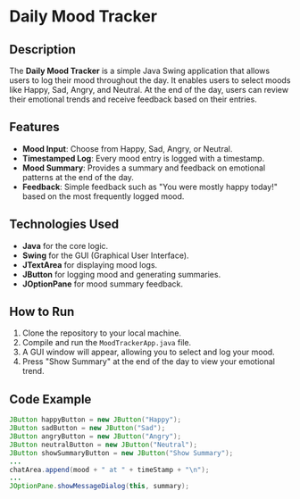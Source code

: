 # Daily Mood Tracker

## Description
The **Daily Mood Tracker** is a simple Java Swing application that allows users to log their mood throughout the day. It enables users to select moods like Happy, Sad, Angry, and Neutral. At the end of the day, users can review their emotional trends and receive feedback based on their entries.

## Features
- **Mood Input**: Choose from Happy, Sad, Angry, or Neutral.
- **Timestamped Log**: Every mood entry is logged with a timestamp.
- **Mood Summary**: Provides a summary and feedback on emotional patterns at the end of the day.
- **Feedback**: Simple feedback such as "You were mostly happy today!" based on the most frequently logged mood.

## Technologies Used
- **Java** for the core logic.
- **Swing** for the GUI (Graphical User Interface).
- **JTextArea** for displaying mood logs.
- **JButton** for logging mood and generating summaries.
- **JOptionPane** for mood summary feedback.

## How to Run
1. Clone the repository to your local machine.
2. Compile and run the `MoodTrackerApp.java` file.
3. A GUI window will appear, allowing you to select and log your mood.
4. Press "Show Summary" at the end of the day to view your emotional trend.

## Code Example

```java
JButton happyButton = new JButton("Happy");
JButton sadButton = new JButton("Sad");
JButton angryButton = new JButton("Angry");
JButton neutralButton = new JButton("Neutral");
JButton showSummaryButton = new JButton("Show Summary");
...
chatArea.append(mood + " at " + timeStamp + "\n");
...
JOptionPane.showMessageDialog(this, summary);
